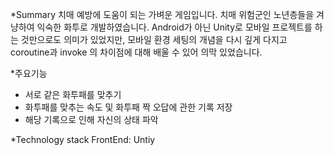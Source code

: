 *Summary
치매 예방에 도움이 되는 가벼운 게임입니다. 치매 위험군인 노년층들을 겨냥하여 익숙한 화투로 개발하였습니다.
Android가 아닌 Unity로 모바일 프로젝트를 하는 것만으로도 의미가 있었지만, 모바일 환경 세팅의 개념을 다시 깊게 다지고 coroutine과 invoke 의 차이점에 대해 배울 수 있어 의막 있었습니다.

*주요기능
- 서로 같은 화투패를 맞추기
- 화투패를 맞추는 속도 및 화투패 짝 오답에 관한 기록 저장
- 해당 기록으로 인해 자신의 상태 파악

*Technology stack
FrontEnd: Untiy
